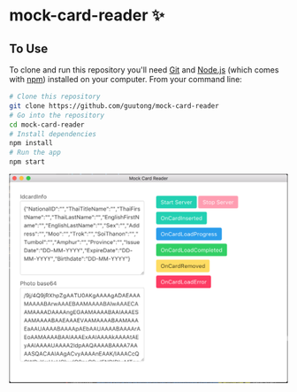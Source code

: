# mock-card-reader :sparkles:
## To Use

To clone and run this repository you'll need [Git](https://git-scm.com) and [Node.js](https://nodejs.org/en/download/) (which comes with [npm](http://npmjs.com)) installed on your computer. From your command line:

```bash
# Clone this repository
git clone https://github.com/guutong/mock-card-reader
# Go into the repository
cd mock-card-reader
# Install dependencies
npm install
# Run the app
npm start
```
![app-mock-card-reader](app-mock-card-reader.png)

